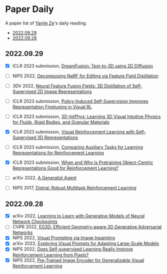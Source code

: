 # Paper Daily
A paper list of [Yanjie Ze](https://yanjieze.com/)'s daily reading.

- [2022.09.29](#20220929)
- [2022.09.28](#20220928)

## 2022.09.29
- [x] ICLR 2023 submission, [DreamFusion: Text-to-3D using 2D Diffusion](https://openreview.net/forum?id=FjNys5c7VyY)
- [ ] NIPS 2022, [Decomposing NeRF for Editing via Feature Field Distillation](https://pfnet-research.github.io/distilled-feature-fields/)
- [ ] 3DV 2022, [Neural Feature Fusion Fields: 3D Distillation of Self-Supervised 2D Image Representations](https://www.robots.ox.ac.uk/~vadim/n3f/)
- [ ] ICLR 2023 submission, [Policy-Induced Self-Supervision Improves Representation Finetuning in Visual RL](https://openreview.net/forum?id=9Q7wZ0Uq4Z6)
- [ ] ICLR 2023 submission, [3D-IntPhys: Learning 3D Visual Intuitive Physics for Fluids, Rigid Bodies, and Granular Materials](https://openreview.net/forum?id=15lSKp0wBnm)
- [x] ICLR 2023 submission, [Visual Reinforcement Learning with Self-Supervised 3D Representations](https://openreview.net/forum?id=4gUIeq2lyM)
- [ ] ICLR 2023 submission, [Comparing Auxiliary Tasks for Learning Representations for Reinforcement Learning](https://openreview.net/forum?id=7Kf5_7-b7q)
- [x] ICLR 2023 submission, [When and Why Is Pretraining Object-Centric Representations Good for Reinforcement Learning? ](https://openreview.net/forum?id=oL2uVCVlyf)
- [ ] arXiv 2022, [A Generalist Agent](https://www.deepmind.com/publications/a-generalist-agent)
- [ ] NIPS 2017, [Distral: Robust Multitask Reinforcement Learning](https://arxiv.org/abs/1707.04175)


## 2022.09.28
- [x] arXiv 2022, [Learning to Learn with Generative Models of Neural Network Checkpoints](https://www.wpeebles.com/Gpt)
- [ ] CVPR 2022, [EG3D: Efficient Geometry-aware 3D Generative Adversarial Networks](https://nvlabs.github.io/eg3d/)
- [x] NIPS 2022, [Visual Prompting via Image Inpainting](https://yossigandelsman.github.io/visual_prompt/)
- [x] arXiv 2022, [Exploring Visual Prompts for Adapting Large-Scale Models](https://hjbahng.github.io/visual_prompting/)
- [x] NIPS 2022, [Does Self-supervised Learning Really Improve Reinforcement Learning from Pixels?](https://arxiv.org/abs/2206.05266)
- [x] NIPS 2022, [Pre-Trained Image Encoder for Generalizable Visual Reinforcement Learning](https://openreview.net/forum?id=E-0zNz5J5BM)
